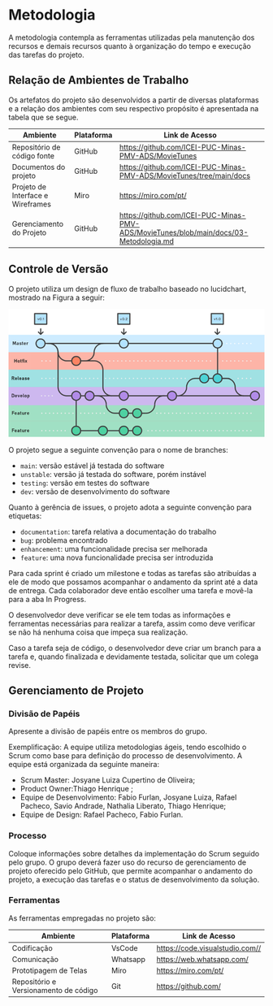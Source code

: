 
# Metodologia

A metodologia contempla as ferramentas utilizadas pela manutenção dos recursos e demais recursos quanto à organização do tempo e execução das tarefas do projeto.

## Relação de Ambientes de Trabalho

Os artefatos do projeto são desenvolvidos a partir de diversas plataformas e a relação dos ambientes com seu respectivo propósito é apresentada na tabela que se segue.

Ambiente  | Plataforma  | Link de Acesso
--------- | ----------- | ---------------
Repositório de código fonte  | GitHub  | https://github.com/ICEI-PUC-Minas-PMV-ADS/MovieTunes
Documentos do projeto        | GitHub  | https://github.com/ICEI-PUC-Minas-PMV-ADS/MovieTunes/tree/main/docs
Projeto de Interface e  Wireframes | Miro  | https://miro.com/pt/
Gerenciamento do Projeto  | GitHub  | https://github.com/ICEI-PUC-Minas-PMV-ADS/MovieTunes/blob/main/docs/03-Metodologia.md


## Controle de Versão

O projeto utiliza um design de fluxo de trabalho baseado no lucidchart, mostrado na Figura a seguir:

![image](https://github.com/ICEI-PUC-Minas-PMV-ADS/MovieTunes/blob/main/docs/img/versao.png)

O projeto segue a seguinte convenção para o nome de branches:

- `main`: versão estável já testada do software
- `unstable`: versão já testada do software, porém instável
- `testing`: versão em testes do software
- `dev`: versão de desenvolvimento do software

Quanto à gerência de issues, o projeto adota a seguinte convenção para
etiquetas:

- `documentation`: tarefa relativa a documentação do trabalho
- `bug`: problema encontrado
- `enhancement`: uma funcionalidade precisa ser melhorada
- `feature`: uma nova funcionalidade precisa ser introduzida

Para cada sprint é criado um milestone e todas as tarefas são atribuídas a ele de modo que possamos acompanhar o andamento da sprint até a data de entrega.
Cada colaborador deve então escolher uma tarefa e movê-la para a aba In Progress.

O desenvolvedor deve verificar se ele tem todas as informações e ferramentas necessárias para realizar a tarefa, assim como deve verificar se não há nenhuma coisa que impeça sua realização.

Caso a tarefa seja de código, o desenvolvedor deve criar um branch para a tarefa e, quando finalizada e devidamente testada, solicitar que um colega revise.

## Gerenciamento de Projeto

### Divisão de Papéis

Apresente a divisão de papéis entre os membros do grupo.

Exemplificação: A equipe utiliza metodologias ágeis, tendo escolhido o Scrum como base para definição do processo de desenvolvimento. A equipe está organizada da seguinte maneira:
- Scrum Master: Josyane Luiza Cupertino de Oliveira;
- Product Owner:Thiago Henrique ;
- Equipe de Desenvolvimento: Fabio Furlan, Josyane Luiza, Rafael Pacheco, Savio Andrade, Nathalia Liberato, Thiago Henrique;
- Equipe de Design: Rafael Pacheco, Fabio Furlan.

### Processo

Coloque  informações sobre detalhes da implementação do Scrum seguido pelo grupo. O grupo deverá fazer uso do recurso de gerenciamento de projeto oferecido pelo GitHub, que permite acompanhar o andamento do projeto, a execução das tarefas e o status de desenvolvimento da solução.
 
### Ferramentas

As ferramentas empregadas no projeto são:

| Ambiente | Plataforma | Link de Acesso |
| ------------- | ------------ | ---------- |
| Codificação | VsCode | https://code.visualstudio.com//
| Comunicação | Whatsapp | https://web.whatsapp.com/
| Prototipagem de Telas | Miro | https://miro.com/pt/
| Repositório e Versionamento de código | Git | https://github.com/

